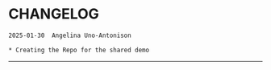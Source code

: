 # CHANGELOG

```txt
2025-01-30  Angelina Uno-Antonison

* Creating the Repo for the shared demo
```

---
